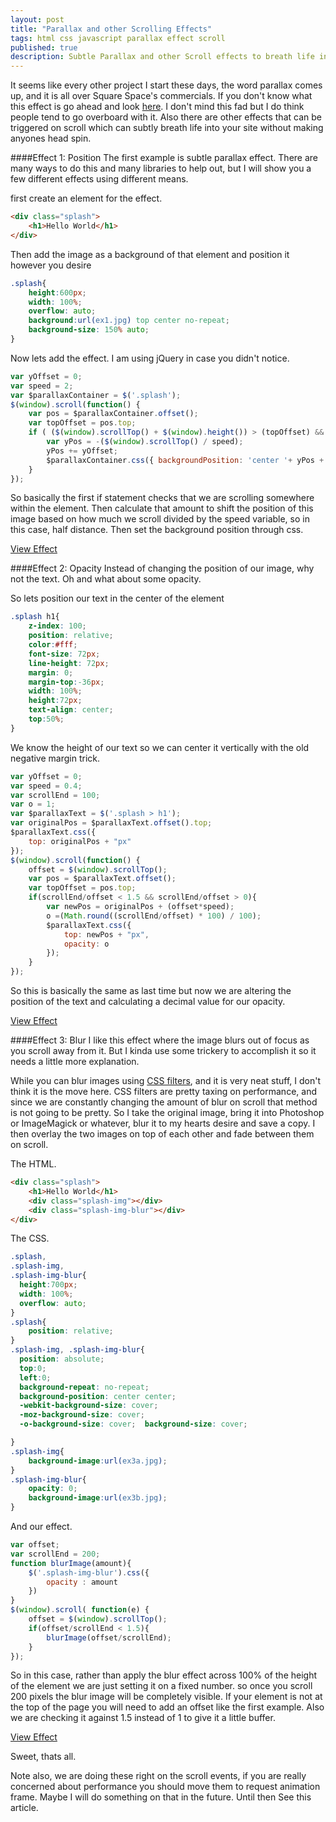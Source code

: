 ```yaml
---
layout: post
title: "Parallax and other Scrolling Effects"
tags: html css javascript parallax effect scroll
published: true
description: Subtle Parallax and other Scroll effects to breath life into your site.
---
```


It seems like every other project I start these days, the word parallax comes up, and it is all over Square Space's commercials. If you don't know what this effect is go ahead and look <a href="http://en.wikipedia.org/wiki/Parallax" target="_blank">here</a>. I don't mind this fad but I do think people tend to go overboard with it. Also there are other effects that can be triggered on scroll which can subtly breath life into your site without making anyones head spin.

<!--more-->

####Effect 1: Position
The first example is subtle parallax effect. There are many ways to do this and many libraries to help out, but I will show you a few different effects using different means.

first create an element for the effect.

~~~~~html
<div class="splash">
	<h1>Hello World</h1>
</div>
~~~~~

Then add the image as a background of that element and position it however you desire

~~~~~css
.splash{
	height:600px;
	width: 100%;
	overflow: auto;
	background:url(ex1.jpg) top center no-repeat;
	background-size: 150% auto;
}
~~~~~

Now lets add the effect. I am using jQuery in case you didn't notice.

~~~~~javascript
var yOffset = 0;
var speed = 2;
var $parallaxContainer = $('.splash');
$(window).scroll(function() {
	var pos = $parallaxContainer.offset();
	var topOffset = pos.top;
	if ( ($(window).scrollTop() + $(window).height()) > (topOffset) && ( (topOffset + ($parallaxContainer.height()*2 )) > $(window).scrollTop() ) ) {
		var yPos = -($(window).scrollTop() / speed);
		yPos += yOffset;
		$parallaxContainer.css({ backgroundPosition: 'center '+ yPos + 'px' });
	}
});
~~~~~

So basically the first if statement checks that we are scrolling somewhere within the element. Then calculate that amount to shift the position of this image based on how much we scroll divided by the speed variable, so in this case, half distance. Then set the background position through css.

<div class="center">
<a href="{{site.data.s3.demo}}parallax/ex1" target="_blank" class="btn btn-large">View Effect</a>
</div>

####Effect 2: Opacity
Instead of changing the position of our image, why not the text. Oh and what about some opacity.

So lets position our text in the center of the element

~~~~css
.splash h1{
	z-index: 100;
	position: relative;
	color:#fff;
	font-size: 72px;
	line-height: 72px;
	margin: 0;
	margin-top:-36px;
	width: 100%;
	height:72px;
	text-align: center;
	top:50%;
}
~~~~

We know the height of our text so we can center it vertically with the old negative margin trick.

~~~~javascript
var yOffset = 0;
var speed = 0.4;
var scrollEnd = 100;
var o = 1;
var $parallaxText = $('.splash > h1');
var originalPos = $parallaxText.offset().top;
$parallaxText.css({
	top: originalPos + "px"
});
$(window).scroll(function() {
	offset = $(window).scrollTop();
	var pos = $parallaxText.offset();
	var topOffset = pos.top;
	if(scrollEnd/offset < 1.5 && scrollEnd/offset > 0){
		var newPos = originalPos + (offset*speed);
		o =(Math.round((scrollEnd/offset) * 100) / 100);
		$parallaxText.css({
			top: newPos + "px",
			opacity: o
		});
 	}
});
~~~~

So this is basically the same as last time but now we are altering the position of the text and calculating a decimal value for our opacity.

<div class="center">
<a href="{{site.data.s3.demo}}parallax/ex2" target="_blank" class="btn btn-large">View Effect</a>
</div>

####Effect 3: Blur
I like this effect where the image blurs out of focus as you scroll away from it. But I kinda use some trickery to accomplish it so it needs a little more explanation.

While you can blur images using <a href="http://html5-demos.appspot.com/static/css/filters/index.html" target="_blank">CSS filters</a>, and it is very neat stuff, I don't think it is the move here. CSS filters are pretty taxing on performance, and since we are constantly changing the amount of blur on scroll that method is not going to be pretty. So I take the original image, bring it into Photoshop or ImageMagick or whatever, blur it to my hearts desire and save a copy. I then overlay the two images on top of each other and fade between them on scroll.

The HTML.

~~~~html
<div class="splash">
	<h1>Hello World</h1>
	<div class="splash-img"></div>
	<div class="splash-img-blur"></div>
</div>
~~~~

The CSS.

~~~~css
.splash,
.splash-img,
.splash-img-blur{
  height:700px;
  width: 100%;
  overflow: auto;
}
.splash{
	position: relative;
}
.splash-img, .splash-img-blur{
  position: absolute;
  top:0;
  left:0;
  background-repeat: no-repeat;
  background-position: center center;
  -webkit-background-size: cover;
  -moz-background-size: cover;
  -o-background-size: cover;  background-size: cover;

}
.splash-img{
	background-image:url(ex3a.jpg);
}
.splash-img-blur{
	opacity: 0;
	background-image:url(ex3b.jpg);
}
~~~~

And our effect.


~~~~javascript
var offset;
var scrollEnd = 200;
function blurImage(amount){
	$('.splash-img-blur').css({
		opacity : amount
	})
}
$(window).scroll( function(e) {
	offset = $(window).scrollTop();
	if(offset/scrollEnd < 1.5){
		blurImage(offset/scrollEnd);
	}
});
~~~~

So in this case, rather than apply the blur effect across 100% of the height of the element we are just setting it on a fixed number. so once you scroll 200 pixels the blur image will be completely visible. If your element is not at the top of the page you will need to add an offset like the first example. Also we are checking it against 1.5 instead of 1 to give it a little buffer.

<div class="center">
<a href="{{site.data.s3.demo}}parallax/ex3" target="_blank" class="btn btn-large">View Effect</a>
</div>

Sweet, thats all.

Note also, we are doing these right on the scroll events, if you are really concerned about performance you should move them to request animation frame. Maybe I will do something on that in the future. Until then See this article.